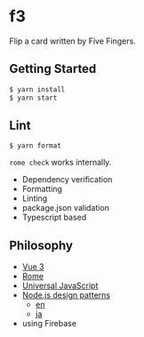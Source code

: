 # f3
Flip a card written by Five Fingers.

## Getting Started

```zsh
$ yarn install
$ yarn start
```

## Lint
```
$ yarn format
```
`rome check` works internally.
- Dependency verification
- Formatting
- Linting
- package.json validation
- Typescript based

## Philosophy
- [Vue 3](https://github.com/vuejs/vue-next)
- [Rome](https://romefrontend.dev/)
- [Universal JavaScript](https://cdb.reacttraining.com/universal-javascript-4761051b7ae9#.d39eaqcjp)
- [Node.js design patterns](https://github.com/PacktPublishing/Node.js_Design_Patterns_Second_Edition_Code)
  - [en](https://www.amazon.co.jp/Node-Js-Design-Patterns-Mario-Casciaro/dp/1785885588)
  - [ja](https://www.oreilly.co.jp/books/9784873118734/)
- using Firebase
